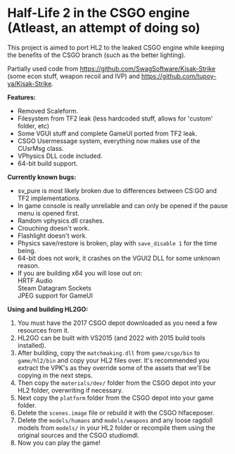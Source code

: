 # Half-Life 2 in the CSGO engine (Atleast, an attempt of doing so)

This project is aimed to port HL2 to the leaked CSGO engine while keeping the benefits of the CSGO branch (such as the better lighting).<br>

Partially used code from https://github.com/SwagSoftware/Kisak-Strike (some econ stuff, weapon recoil and IVP) and https://github.com/tupoy-ya/Kisak-Strike.

**Features:**
- Removed Scaleform.
- Filesystem from TF2 leak (less hardcoded stuff, allows for 'custom' folder, etc)
- Some VGUI stuff and complete GameUI ported from TF2 leak.
- CSGO Usermessage system, everything now makes use of the CUsrMsg class.
- VPhysics DLL code included.
- 64-bit build support.

**Currently known bugs:**
- sv_pure is most likely broken due to differences between CS:GO and TF2 implementations.
- In game console is really unreliable and can only be opened if the pause menu is opened first.
- Random vphysics.dll crashes.
- Crouching doesn't work.
- Flashlight doesn't work.
- Physics save/restore is broken, play with ``save_disable 1`` for the time being.
- 64-bit does not work, it crashes on the VGUI2 DLL for some unknown reason.
- If you are building x64 you will lose out on:<br>
HRTF Audio<br>
Steam Datagram Sockets<br>
JPEG support for GameUI<br>

**Using and building HL2GO:**
1. You must have the 2017 CSGO depot downloaded as you need a few resources from it.<br>
2. HL2GO can be built with VS2015 (and 2022 with 2015 build tools installed).<br>
3. After building, copy the ``matchmaking.dll`` from ``game/csgo/bin`` to ``game/hl2/bin`` and copy your HL2 files over. It's recommended you extract the VPK's as they override some of the assets that we'll be copying in the next steps.<br>
4. Then copy the ``materials/dev/`` folder from the CSGO depot into your HL2 folder, overwriting if necessary.<br>
5. Next copy the ``platform`` folder from the CSGO depot into your game folder.<br>
6. Delete the ``scenes.image`` file or rebuild it with the CSGO hlfaceposer.<br>
7. Delete the ``models/humans`` and ``models/weapons`` and any loose ragdoll models from ``models/`` in your HL2 folder or recompile them using the original sources and the CSGO studiomdl.<br>
8. Now you can play the game!<br>
